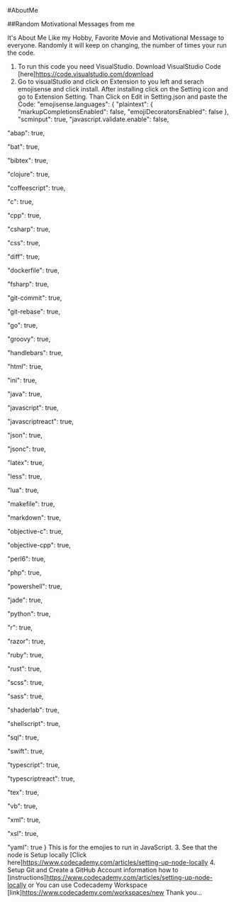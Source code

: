 #AboutMe

##Random Motivational Messages from me

It's About Me Like my Hobby, Favorite Movie and Motivational Message to everyone.
Randomly it will keep on changing, the number of times your run the code.
1.	To run this code you need VisualStudio. Download VisualStudio Code [here]https://code.visualstudio.com/download
2.	Go to visualStudio and click on Extension to you left and serach emojisense and click install. After installing click on the Setting icon and go to Extension Setting. Than Click on Edit in Setting.json and paste the Code:
"emojisense.languages": {
"plaintext": {
  "markupCompletionsEnabled": false,
  "emojiDecoratorsEnabled": false
},
"scminput": true,
"javascript.validate.enable": false,

"abap": true,

"bat": true,

"bibtex": true,

"clojure": true,

"coffeescript": true,

"c": true,

"cpp": true,

"csharp": true,

"css": true,

"diff": true,

"dockerfile": true,

"fsharp": true,

"git-commit": true,

"git-rebase": true,

"go": true,

"groovy": true,

"handlebars": true,

"html": true,

"ini": true,

"java": true,

"javascript": true,

"javascriptreact": true,

"json": true,

"jsonc": true,

"latex": true,

"less": true,

"lua": true,

"makefile": true,

"markdown": true,

"objective-c": true,

"objective-cpp": true,

"perl6": true,

"php": true,

"powershell": true,

"jade": true,

"python": true,

"r": true,

"razor": true,

"ruby": true,

"rust": true,

"scss": true,

"sass": true,

"shaderlab": true,

"shellscript": true,

"sql": true,

"swift": true,

"typescript": true,

"typescriptreact": true,

"tex": true,

"vb": true,

"xml": true,

"xsl": true,

"yaml": true
}
This is for the emojies to run in JavaScript. 
3. See that the node is Setup locally [Click here]https://www.codecademy.com/articles/setting-up-node-locally 
4. Setup Git and Create a GitHub Account information how to [instructions]https://www.codecademy.com/articles/setting-up-node-locally
or
You can use Codecademy Workspace [link]https://www.codecademy.com/workspaces/new
Thank you...
